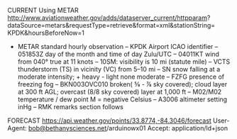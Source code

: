 
CURRENT Using METAR
http://www.aviationweather.gov/adds/dataserver_current/httpparam? dataSource=metars&requestType=retrieve&format=xml&stationString= KPDK&hoursBeforeNow=1

- METAR     standard hourly observation
– KPDK      Airport ICAO identifier
– 051853Z   day of the month and time of day Zulu/UTC
– 04011KT   wind from 040° true at 11 knots
– 10SM:     visibility is 10 mi (statute mile)
– VCTS      thunderstorm (TS) in vicinity (VC) from 5–10 mi
– SN        snow falling at a moderate intensity; + heavy - light none moderate
– FZFG      presence of freezing fog
– BKN003OVC010  broken( 5⁄8 - 7⁄8 sky covered); cloud layer at 300 ft AGL; overcast (8/8 sky covered) layer at 1,000 ft
– M02/M02   temperature / dew point M = negative Celsius
– A3006     altimeter setting inHg
– RMK       remarks section follows

FORECAST
https://api.weather.gov/points/33.8774,-84.3046/forecast User-Agent: bob@bethanysciences.net/arduinowx01 Accept: application/ld+json
